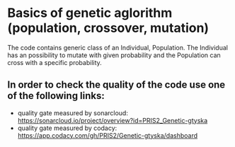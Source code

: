 # Basics of genetic aglorithm (population, crossover, mutation)
The code contains generic class of an Individual, Population. The Individual has an possibility to mutate with given probability and the Population can cross with a specific probability.
## In order to check the quality of the code use one of the following links:
- quality gate measured by sonarcloud: https://sonarcloud.io/project/overview?id=PRIS2_Genetic-gtyska
- quality gate measured by codacy: https://app.codacy.com/gh/PRIS2/Genetic-gtyska/dashboard
